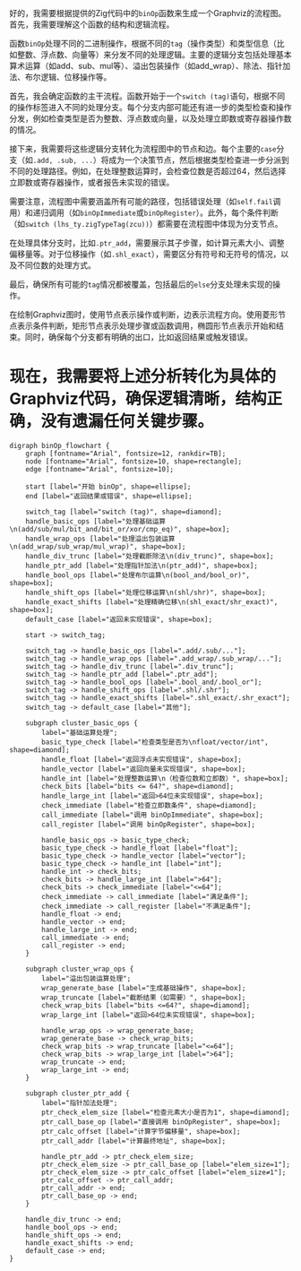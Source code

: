 好的，我需要根据提供的Zig代码中的`binOp`函数来生成一个Graphviz的流程图。首先，我需要理解这个函数的结构和逻辑流程。

函数`binOp`处理不同的二进制操作，根据不同的`tag`（操作类型）和类型信息（比如整数、浮点数、向量等）来分发不同的处理逻辑。主要的逻辑分支包括处理基本算术运算（如add、sub、mul等）、溢出包装操作（如add_wrap）、除法、指针加法、布尔逻辑、位移操作等。

首先，我会确定函数的主干流程。函数开始于一个`switch (tag)`语句，根据不同的操作标签进入不同的处理分支。每个分支内部可能还有进一步的类型检查和操作分发，例如检查类型是否为整数、浮点数或向量，以及处理立即数或寄存器操作数的情况。

接下来，我需要将这些逻辑分支转化为流程图中的节点和边。每个主要的`case`分支（如`.add, .sub, ...`）将成为一个决策节点，然后根据类型检查进一步分派到不同的处理路径。例如，在处理整数运算时，会检查位数是否超过64，然后选择立即数或寄存器操作，或者报告未实现的错误。

需要注意，流程图中需要涵盖所有可能的路径，包括错误处理（如`self.fail`调用）和递归调用（如`binOpImmediate`或`binOpRegister`）。此外，每个条件判断（如`switch (lhs_ty.zigTypeTag(zcu))`）都需要在流程图中体现为分支节点。

在处理具体分支时，比如`.ptr_add`，需要展示其子步骤，如计算元素大小、调整偏移量等。对于位移操作（如`.shl_exact`），需要区分有符号和无符号的情况，以及不同位数的处理方式。

最后，确保所有可能的`tag`情况都被覆盖，包括最后的`else`分支处理未实现的操作。

在绘制Graphviz图时，使用节点表示操作或判断，边表示流程方向。使用菱形节点表示条件判断，矩形节点表示处理步骤或函数调用，椭圆形节点表示开始和结束。同时，确保每个分支都有明确的出口，比如返回结果或触发错误。

现在，我需要将上述分析转化为具体的Graphviz代码，确保逻辑清晰，结构正确，没有遗漏任何关键步骤。
================================================
```graphviz
digraph binOp_flowchart {
    graph [fontname="Arial", fontsize=12, rankdir=TB];
    node [fontname="Arial", fontsize=10, shape=rectangle];
    edge [fontname="Arial", fontsize=10];

    start [label="开始 binOp", shape=ellipse];
    end [label="返回结果或错误", shape=ellipse];

    switch_tag [label="switch (tag)", shape=diamond];
    handle_basic_ops [label="处理基础运算\n(add/sub/mul/bit_and/bit_or/xor/cmp_eq)", shape=box];
    handle_wrap_ops [label="处理溢出包装运算\n(add_wrap/sub_wrap/mul_wrap)", shape=box];
    handle_div_trunc [label="处理截断除法\n(div_trunc)", shape=box];
    handle_ptr_add [label="处理指针加法\n(ptr_add)", shape=box];
    handle_bool_ops [label="处理布尔运算\n(bool_and/bool_or)", shape=box];
    handle_shift_ops [label="处理位移运算\n(shl/shr)", shape=box];
    handle_exact_shifts [label="处理精确位移\n(shl_exact/shr_exact)", shape=box];
    default_case [label="返回未实现错误", shape=box];

    start -> switch_tag;

    switch_tag -> handle_basic_ops [label=".add/.sub/..."];
    switch_tag -> handle_wrap_ops [label=".add_wrap/.sub_wrap/..."];
    switch_tag -> handle_div_trunc [label=".div_trunc"];
    switch_tag -> handle_ptr_add [label=".ptr_add"];
    switch_tag -> handle_bool_ops [label=".bool_and/.bool_or"];
    switch_tag -> handle_shift_ops [label=".shl/.shr"];
    switch_tag -> handle_exact_shifts [label=".shl_exact/.shr_exact"];
    switch_tag -> default_case [label="其他"];

    subgraph cluster_basic_ops {
        label="基础运算处理";
        basic_type_check [label="检查类型是否为\nfloat/vector/int", shape=diamond];
        handle_float [label="返回浮点未实现错误", shape=box];
        handle_vector [label="返回向量未实现错误", shape=box];
        handle_int [label="处理整数运算\n（检查位数和立即数）", shape=box];
        check_bits [label="bits <= 64?", shape=diamond];
        handle_large_int [label="返回>64位未实现错误", shape=box];
        check_immediate [label="检查立即数条件", shape=diamond];
        call_immediate [label="调用 binOpImmediate", shape=box];
        call_register [label="调用 binOpRegister", shape=box];
        
        handle_basic_ops -> basic_type_check;
        basic_type_check -> handle_float [label="float"];
        basic_type_check -> handle_vector [label="vector"];
        basic_type_check -> handle_int [label="int"];
        handle_int -> check_bits;
        check_bits -> handle_large_int [label=">64"];
        check_bits -> check_immediate [label="<=64"];
        check_immediate -> call_immediate [label="满足条件"];
        check_immediate -> call_register [label="不满足条件"];
        handle_float -> end;
        handle_vector -> end;
        handle_large_int -> end;
        call_immediate -> end;
        call_register -> end;
    }

    subgraph cluster_wrap_ops {
        label="溢出包装运算处理";
        wrap_generate_base [label="生成基础操作", shape=box];
        wrap_truncate [label="截断结果（如需要）", shape=box];
        check_wrap_bits [label="bits <=64?", shape=diamond];
        wrap_large_int [label="返回>64位未实现错误", shape=box];
        
        handle_wrap_ops -> wrap_generate_base;
        wrap_generate_base -> check_wrap_bits;
        check_wrap_bits -> wrap_truncate [label="<=64"];
        check_wrap_bits -> wrap_large_int [label=">64"];
        wrap_truncate -> end;
        wrap_large_int -> end;
    }

    subgraph cluster_ptr_add {
        label="指针加法处理";
        ptr_check_elem_size [label="检查元素大小是否为1", shape=diamond];
        ptr_call_base_op [label="直接调用 binOpRegister", shape=box];
        ptr_calc_offset [label="计算字节偏移量", shape=box];
        ptr_call_addr [label="计算最终地址", shape=box];
        
        handle_ptr_add -> ptr_check_elem_size;
        ptr_check_elem_size -> ptr_call_base_op [label="elem_size=1"];
        ptr_check_elem_size -> ptr_calc_offset [label="elem_size≠1"];
        ptr_calc_offset -> ptr_call_addr;
        ptr_call_addr -> end;
        ptr_call_base_op -> end;
    }

    handle_div_trunc -> end;
    handle_bool_ops -> end;
    handle_shift_ops -> end;
    handle_exact_shifts -> end;
    default_case -> end;
}
```